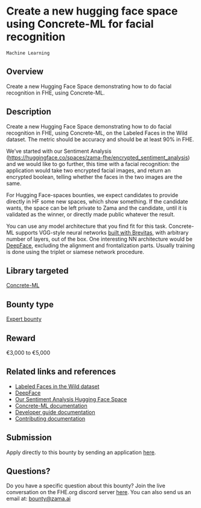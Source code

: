 # Create a new hugging face space using Concrete-ML for facial recognition
`Machine Learning`

## Overview
Create a new Hugging Face Space demonstrating how to do facial recognition in FHE, using Concrete-ML.

## Description
Create a new Hugging Face Space demonstrating how to do facial recognition in FHE, using Concrete-ML, on the Labeled Faces in the Wild dataset. The metric should be accuracy and should be at least 90% in FHE.

We’ve started with our Sentiment Analysis (https://huggingface.co/spaces/zama-fhe/encrypted_sentiment_analysis) and we would like to go further, this time with a facial recognition: the application would take two encrypted facial images, and return an encrypted boolean, telling whether the faces in the two images are the same.

For Hugging Face-spaces bounties, we expect candidates to provide directly in HF some new spaces, which show something. If the candidate wants, the space can be left private to Zama and the candidate, until it is validated as the winner, or directly made public whatever the result.

You can use any model architecture that you find fit for this task. Concrete-ML supports VGG-style neural networks [built with Brevitas]( https://docs.zama.ai/concrete-ml/deep-learning/torch_support), with arbitrary number of layers, out of the box. One interesting NN architecture would be [DeepFace](https://www.cs.toronto.edu/~ranzato/publications/taigman_cvpr14.pdf), excluding the alignment and frontalization parts. Usually training is done using the triplet or siamese network procedure.

## Library targeted
[Concrete-ML](https://github.com/zama-ai/concrete-ml)

## Bounty type
[Expert bounty](https://github.com/zama-ai/zama-bounty-program#expert-bounties)

## Reward
€3,000 to €5,000

## Related links and references
- [Labeled Faces in the Wild dataset](https://www.kaggle.com/datasets/jessicali9530/lfw-dataset)
- [DeepFace](https://www.cs.toronto.edu/~ranzato/publications/taigman_cvpr14.pdf)
- [Our Sentiment Analysis Hugging Face Space](https://huggingface.co/spaces/zama-fhe/encrypted_sentiment_analysis)
- [Concrete-ML documentation](https://docs.zama.ai/concrete-ml)
- [Developer guide documentation](https://docs.zama.ai/concrete-ml)
- [Contributing documentation](https://docs.zama.ai/concrete-ml/developer-guide/contributing)

## Submission
Apply directly to this bounty by sending an application [here](https://zama.ai/bounty-program-application).

## Questions?
Do you have a specific question about this bounty? Join the live conversation on the FHE.org discord server [here](https://discord.fhe.org). You can also send us an email at: bounty@zama.ai
